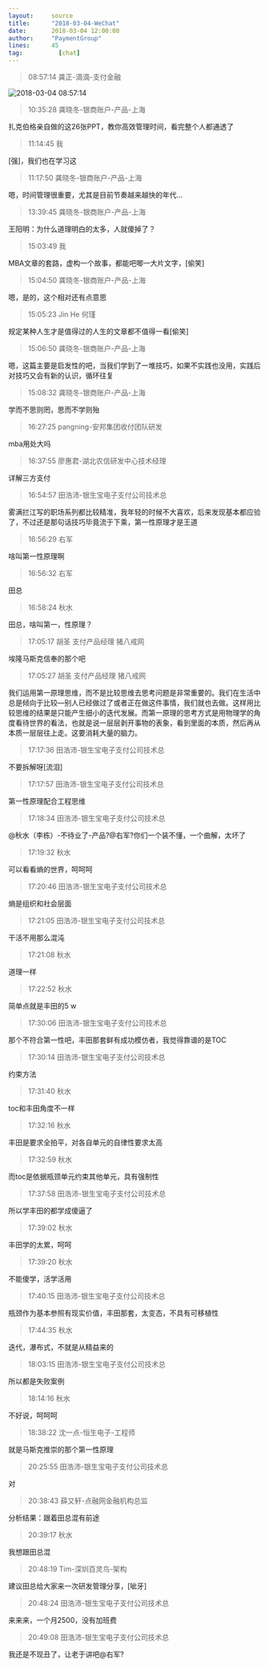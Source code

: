 ```yaml
---
layout:     source 
title:      "2018-03-04-WeChat"
date:       2018-03-04 12:00:00
author:     "PaymentGroup"
lines:      45 
tag:		  [chat]
---
```

> 08:57:14  龚正-滴滴-支付金融  
   
![2018-03-04 08:57:14](http://static.cocolian.org/img/20180304_085714.png) 
   
> 10:35:28  龚晓冬-银商账户-产品-上海  
   
扎克伯格亲自做的这26张PPT，教你高效管理时间，看完整个人都通透了  
   
> 11:14:45  我  
   
[强]，我们也在学习这  
   
> 11:17:50  龚晓冬-银商账户-产品-上海  
   
嗯，时间管理很重要，尤其是目前节奏越来越快的年代...  
   
> 13:39:45  龚晓冬-银商账户-产品-上海  
   
王阳明：为什么道理明白的太多，人就傻掉了？  
   
> 15:03:49  我  
   
MBA文章的套路，虚构一个故事，都能吧唧一大片文字，[偷笑]  
   
> 15:04:50  龚晓冬-银商账户-产品-上海  
   
嗯，是的，这个相对还有点意思  
   
> 15:05:23  Jin He 何瑾  
   
规定某种人生才是值得过的人生的文章都不值得一看[偷笑]  
   
> 15:06:50  龚晓冬-银商账户-产品-上海  
   
嗯，这篇主要是启发性的吧，当我们学到了一堆技巧，如果不实践也没用，实践后对技巧又会有新的认识，循环往复  
   
> 15:08:32  龚晓冬-银商账户-产品-上海  
   
学而不思则罔，思而不学则殆  
   
> 16:27:25  pangning-安邦集团收付团队研发  
   
mba用处大吗  
   
> 16:37:55  廖惠君-湖北农信研发中心技术经理  
   
详解三方支付  
   
> 16:54:57  田浩沛-银生宝电子支付公司技术总  
   
雾满拦江写的职场系列都比较精准，我年轻的时候不大喜欢，后来发现基本都应验了，不过还是那句话技巧毕竟流于下乘，第一性原理才是王道  
   
> 16:56:29  右军  
   
啥叫第一性原理啊  
   
> 16:56:32  右军  
   
田总  
   
> 16:58:24  秋水  
   
田总，啥叫第一，性原理？  
   
> 17:05:17  胡圣 支付产品经理 猪八戒网  
   
埃隆马斯克信奉的那个吧  
   
> 17:05:27  胡圣 支付产品经理 猪八戒网  
   
我们运用第一原理思维，而不是比较思维去思考问题是非常重要的。我们在生活中总是倾向于比较—别人已经做过了或者正在做这件事情，我们就也去做。这样用比较思维的结果是只能产生细小的迭代发展。而第一原理的思考方式是用物理学的角度看待世界的看法，也就是说一层层剥开事物的表象，看到里面的本质，然后再从本质一层层往上走。这要消耗大量的脑力。  
   
> 17:17:36  田浩沛-银生宝电子支付公司技术总  
   
不要拆解呀[流泪]  
   
> 17:17:57  田浩沛-银生宝电子支付公司技术总  
   
第一性原理配合工程思维  
   
> 17:18:34  田浩沛-银生宝电子支付公司技术总  
   
@秋水（李栋）-不待业了-产品?@右军?你们一个装不懂，一个曲解，太坏了  
   
> 17:19:32  秋水  
   
可以看看熵的世界，呵呵呵  
   
> 17:20:46  田浩沛-银生宝电子支付公司技术总  
   
熵是组织和社会层面  
   
> 17:21:05  田浩沛-银生宝电子支付公司技术总  
   
干活不用那么混沌  
   
> 17:21:08  秋水  
   
道理一样  
   
> 17:22:52  秋水  
   
简单点就是丰田的5 w  
   
> 17:30:06  田浩沛-银生宝电子支付公司技术总  
   
那个不符合第一性吧，丰田那套鲜有成功模仿者，我觉得靠谱的是TOC  
   
> 17:30:14  田浩沛-银生宝电子支付公司技术总  
   
约束方法  
   
> 17:31:40  秋水  
   
toc和丰田角度不一样  
   
> 17:32:16  秋水  
   
丰田是要求全拍平，对各自单元的自律性要求太高  
   
> 17:32:59  秋水  
   
而toc是依据瓶颈单元约束其他单元，具有强制性  
   
> 17:37:58  田浩沛-银生宝电子支付公司技术总  
   
所以学丰田的都学成傻逼了  
   
> 17:39:02  秋水  
   
丰田学的太累，呵呵  
   
> 17:39:20  秋水  
   
不能傻学，活学活用  
   
> 17:40:15  田浩沛-银生宝电子支付公司技术总  
   
瓶颈作为基本参照有现实价值，丰田那套，太变态，不具有可移植性  
   
> 17:44:35  秋水  
   
迭代，瀑布式，不就是从精益来的  
   
> 18:03:15  田浩沛-银生宝电子支付公司技术总  
   
所以都是失败案例  
   
> 18:14:16  秋水  
   
不好说，呵呵呵  
   
> 18:38:22  沈一点-恒生电子-工程师  
   
就是马斯克推崇的那个第一性原理  
   
> 20:25:55  田浩沛-银生宝电子支付公司技术总  
   
对  
   
> 20:38:43  薛又轩-点融网金融机构总监  
   
分析结果：跟着田总混有前途    
   
> 20:39:17  秋水  
   
我想跟田总混  
   
> 20:48:19  Tim-深圳百灵鸟-架构  
   
建议田总给大家来一次研发管理分享，[呲牙]  
   
> 20:48:24  田浩沛-银生宝电子支付公司技术总  
   
来来来，一个月2500，没有加班费  
   
> 20:49:08  田浩沛-银生宝电子支付公司技术总  
   
我还是不现丑了，让老于讲吧@右军?  
   
